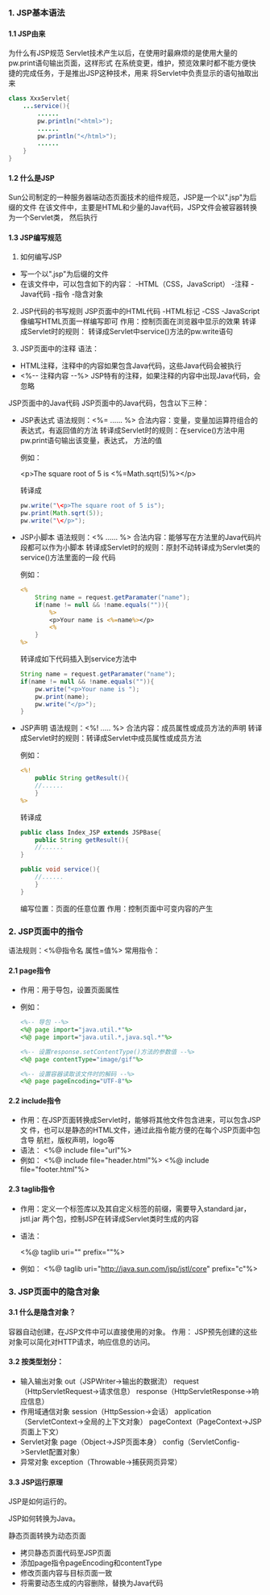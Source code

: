 ### 1. JSP基本语法
#### 1.1 JSP由来
为什么有JSP规范
Servlet技术产生以后，在使用时最麻烦的是使用大量的pw.print语句输出页面，这样形式
在系统变更，维护，预览效果时都不能方便快捷的完成任务，于是推出JSP这种技术，用来
将Servlet中负责显示的语句抽取出来

```java
class XxxServlet{
    ...service(){
        ......
        pw.println("<html>");
        ......
        pw.println("</html>");
        ......
    }
}	
```

#### 1.2 什么是JSP	
Sun公司制定的一种服务器端动态页面技术的组件规范，JSP是一个以".jsp"为后缀的文件
在该文件中，主要是HTML和少量的Java代码，JSP文件会被容器转换为一个Servlet类，
然后执行	

#### 1.3 JSP编写规范
1) 如何编写JSP

- 写一个以".jsp"为后缀的文件
- 在该文件中，可以包含如下的内容：
  -HTML（CSS，JavaScript）
  -注释
  -Java代码
  -指令
  -隐含对象	

2) JSP代码的书写规则
JSP页面中的HTML代码
-HTML标记
-CSS
-JavaScript
像编写HTML页面一样编写即可
作用：控制页面在浏览器中显示的效果
转译成Servlet时的规则：
转译成Servlet中service()方法的pw.write语句

3) JSP页面中的注释
语法：

- <!-- 注释内容 -->
  HTML注释，注释中的内容如果包含Java代码，这些Java代码会被执行
- <%-- 注释内容 --%>
  JSP特有的注释，如果注释的内容中出现Java代码，会忽略	

JSP页面中的Java代码
JSP页面中的Java代码，包含以下三种：

- JSP表达式
  语法规则：<%= ...... %>
  合法内容：变量，变量加运算符组合的表达式，有返回值的方法
  转译成Servlet时的规则：在service()方法中用pw.print语句输出该变量，表达式，
  方法的值	

  例如：

  \<p>The square root of 5 is <%=Math.sqrt(5)%>\</p>	

  转译成

  ```java
  pw.write("\<p>The square root of 5 is");
  pw.print(Math.sqrt(5));
  pw.write("\</p>");	
  ```

- JSP小脚本
  语法规则：<% ...... %>
  合法内容：能够写在方法里的Java代码片段都可以作为小脚本
  转译成Servlet时的规则：原封不动转译成为Servlet类的service()方法里面的一段
  代码

  例如：

  ```jsp
  <%
      String name = request.getParamater("name");
      if(name != null && !name.equals("")){
          %>
          <p>Your name is <%=name%></p>
          <%	
      }	
  %>
  ```

  转译成如下代码插入到service方法中

  ```java
  String name = request.getParamater("name");
  if(name != null && !name.equals("")){	
      pw.write("<p>Your name is ");
      pw.print(name);
      pw.write("</p>");
  }
  ```

- JSP声明
  语法规则：<%! ..... %>
  合法内容：成员属性或成员方法的声明
  转译成Servlet时的规则：转译成Servlet中成员属性或成员方法

  例如：

  ```jsp
  <%!
      public String getResult(){
      //......
      }
  %>	
  ```

  转译成

  ```java
  public class Index_JSP extends JSPBase{
      public String getResult(){
      //......
  }
  
  public void service(){
      //......
      }
  }
  ```

  编写位置：页面的任意位置
  作用：控制页面中可变内容的产生	

### 2. JSP页面中的指令	
语法规则：<%@指令名 属性=值%>
常用指令：
#### 2.1 page指令
- 作用：用于导包，设置页面属性

- 例如：

  ```jsp
  <%-- 导包 --%>
  <%@ page import="java.util.*"%>
  <%@ page import="java.util.*,java.sql.*"%>	
  
  <%-- 设置response.setContentType()方法的参数值 --%>
  <%@ page contentType="image/gif"%>
  
  <%-- 设置容器读取该文件时的解码 --%>
  <%@ page pageEncoding="UTF-8"%>	
  ```

#### 2.2 include指令

- 作用：在JSP页面转换成Servlet时，能够将其他文件包含进来，可以包含JSP文
  件，也可以是静态的HTML文件，通过此指令能方便的在每个JSP页面中包含导
  航栏，版权声明，logo等
- 语法：
  <%@ include file="url"%>
- 例如：
  <%@ include file="header.html"%>
  <%@ include file="footer.html"%>

#### 2.3 taglib指令

- 作用：定义一个标签库以及其自定义标签的前缀，需要导入standard.jar，jstl.jar
  两个包，控制JSP在转译成Servlet类时生成的内容

- 语法：

  <%@ taglib uri="" prefix=""%>

- 例如：
  <%@ taglib uri="http://java.sun.com/jsp/jstl/core" prefix="c"%>

### 3. JSP页面中的隐含对象
#### 3.1 什么是隐含对象？
容器自动创建，在JSP文件中可以直接使用的对象。
作用：
JSP预先创建的这些对象可以简化对HTTP请求，响应信息的访问。

#### 3.2 按类型划分：

- 输入输出对象
  out（JSPWriter->输出的数据流）
  request（HttpServletRequest->请求信息）
  response（HttpServletResponse->响应信息）
- 作用域通信对象
  session（HttpSession->会话）
  application（ServletContext->全局的上下文对象）
  pageContext（PageContext->JSP页面上下文）
- Servlet对象
  page（Object->JSP页面本身）
  config（ServletConfig->Servlet配置对象）
- 异常对象
  exception（Throwable->捕获网页异常）				

#### 3.3 JSP运行原理
JSP是如何运行的。

JSP如何转换为Java。

静态页面转换为动态页面	

- 拷贝静态页面代码至JSP页面
- 添加page指令pageEncoding和contentType
- 修改页面内容与目标页面一致
- 将需要动态生成的内容删除，替换为Java代码		
  ​		
  ​		
  ​		
  ​		
  ​		
  ​		
  ​		
  ​		
  ​		
  ​	

​		